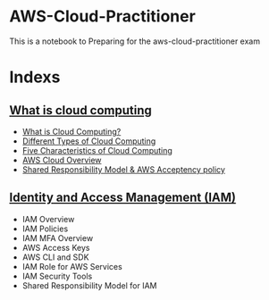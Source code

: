 # AWS-Cloud-Practitioner
This is a notebook to Preparing for the aws-cloud-practitioner exam

# Indexs

## [What is cloud computing](1.Introduction/intro.md)
- [What is Cloud Computing?](/1.Introduction/intro.md#what-is-cloud-computing)
- [Different Types of Cloud Computing](/1.Introduction/intro.md#different-types-of-cloud-computing)
- [Five Characteristics of Cloud Computing](/1.Introduction/intro.md#the-five-characteristics-of-cloud-computing)
- [AWS Cloud Overview](/1.Introduction/intro.md#six-advantages-of-cloud-computing)
- [Shared Responsibility Model & AWS Acceptency policy](/1.Introduction/intro.md#shared-responsibility-model)
## [Identity and Access Management (IAM)](/2.IAM/IAM.md)
- IAM Overview
- IAM Policies
- IAM MFA Overview
- AWS Access Keys
- AWS CLI and SDK
- IAM Role for AWS Services
- IAM Security Tools
- Shared Responsibility Model for IAM